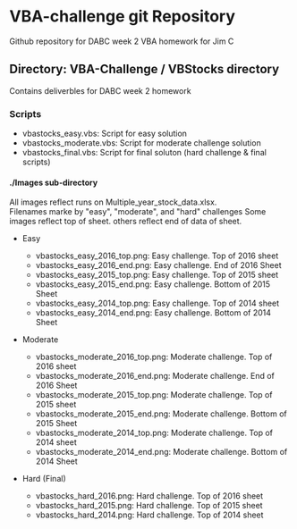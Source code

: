 # VBA-challenge git Repository

Github repository for DABC week 2 VBA homework for Jim C

## Directory: VBA-Challenge / VBStocks directory

Contains deliverbles for DABC week 2 homework

### Scripts

* vbastocks_easy.vbs:  Script for easy solution
* vbastocks_moderate.vbs: Script for moderate challenge solution
* vbastocks_final.vbs:  Script for final soluton (hard challenge & final scripts)

#### ./Images sub-directory

All images reflect runs on Multiple_year_stock_data.xlsx.  
Filenames marke by "easy", "moderate", and "hard" challenges
Some images reflect top of sheet.  others reflect end of data of sheet.

* Easy
  * vbastocks_easy_2016_top.png:  Easy challenge. Top of 2016 sheet
  * vbastocks_easy_2016_end.png:  Easy challenge. End of 2016 Sheet
  * vbastocks_easy_2015_top.png:  Easy challenge. Top of 2015 sheet
  * vbastocks_easy_2015_end.png:  Easy challenge. Bottom of 2015 Sheet
  * vbastocks_easy_2014_top.png:  Easy challenge. Top of 2014 sheet
  * vbastocks_easy_2014_end.png:  Easy challenge. Bottom of 2014 Sheet

* Moderate
  * vbastocks_moderate_2016_top.png:  Moderate challenge. Top of 2016 sheet
  * vbastocks_moderate_2016_end.png:  Moderate challenge. End of 2016 Sheet
  * vbastocks_moderate_2015_top.png:  Moderate challenge. Top of 2015 sheet
  * vbastocks_moderate_2015_end.png:  Moderate challenge. Bottom of 2015 Sheet
  * vbastocks_moderate_2014_top.png:  Moderate challenge. Top of 2014 sheet
  * vbastocks_moderate_2014_end.png:  Moderate challenge. Bottom of 2014 Sheet

* Hard (Final)
  * vbastocks_hard_2016.png:  Hard challenge. Top of 2016 sheet
  * vbastocks_hard_2015.png:  Hard challenge. Top of 2015 sheet
  * vbastocks_hard_2014.png:  Hard challenge. Top of 2014 sheet
